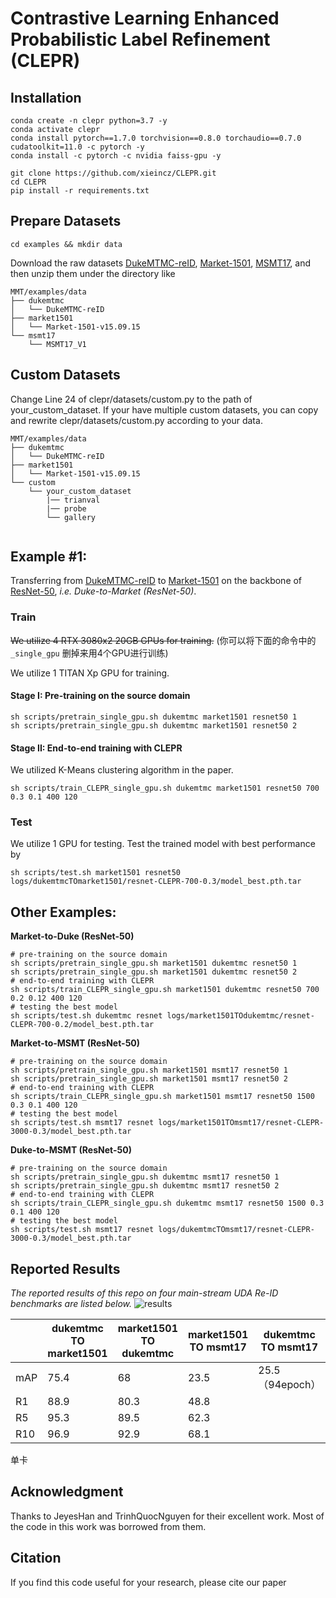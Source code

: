 # Contrastive Learning Enhanced Probabilistic Label Refinement (CLEPR)

## Installation

```shell
conda create -n clepr python=3.7 -y
conda activate clepr
conda install pytorch==1.7.0 torchvision==0.8.0 torchaudio==0.7.0 cudatoolkit=11.0 -c pytorch -y
conda install -c pytorch -c nvidia faiss-gpu -y

git clone https://github.com/xieincz/CLEPR.git
cd CLEPR
pip install -r requirements.txt
```

## Prepare Datasets

```shell
cd examples && mkdir data
```
Download the raw datasets [DukeMTMC-reID](https://arxiv.org/abs/1609.01775), [Market-1501](https://www.cv-foundation.org/openaccess/content_iccv_2015/papers/Zheng_Scalable_Person_Re-Identification_ICCV_2015_paper.pdf), [MSMT17](https://arxiv.org/abs/1711.08565),
and then unzip them under the directory like
```
MMT/examples/data
├── dukemtmc
│   └── DukeMTMC-reID
├── market1501
│   └── Market-1501-v15.09.15
└── msmt17
    └── MSMT17_V1
```

## Custom Datasets
Change Line 24 of clepr/datasets/custom.py to the path of your_custom_dataset. If your have multiple custom datasets, you can copy and rewrite clepr/datasets/custom.py according to your data.
```
MMT/examples/data
├── dukemtmc
│   └── DukeMTMC-reID
├── market1501
│   └── Market-1501-v15.09.15
└── custom
    └── your_custom_dataset
        |── trianval
        |── probe
        └── gallery
    
```

## Example #1:

Transferring from [DukeMTMC-reID](https://arxiv.org/abs/1609.01775) to [Market-1501](https://www.cv-foundation.org/openaccess/content_iccv_2015/papers/Zheng_Scalable_Person_Re-Identification_ICCV_2015_paper.pdf) on the backbone of [ResNet-50](https://arxiv.org/abs/1512.03385), *i.e. Duke-to-Market (ResNet-50)*.

### Train
~~We utilize 4 RTX 3080x2 20GB GPUs for training.~~ (你可以将下面的命令中的 `_single_gpu` 删掉来用4个GPU进行训练)



We utilize 1 TITAN Xp GPU for training.



#### Stage I: Pre-training on the source domain

```shell
sh scripts/pretrain_single_gpu.sh dukemtmc market1501 resnet50 1
sh scripts/pretrain_single_gpu.sh dukemtmc market1501 resnet50 2
```

#### Stage II: End-to-end training with CLEPR
We utilized K-Means clustering algorithm in the paper.

```shell
sh scripts/train_CLEPR_single_gpu.sh dukemtmc market1501 resnet50 700 0.3 0.1 400 120
```

### Test
We utilize 1 GPU for testing.
Test the trained model with best performance by
```shell
sh scripts/test.sh market1501 resnet50 logs/dukemtmcTOmarket1501/resnet-CLEPR-700-0.3/model_best.pth.tar
```



## Other Examples:
**Market-to-Duke (ResNet-50)**
```shell
# pre-training on the source domain
sh scripts/pretrain_single_gpu.sh market1501 dukemtmc resnet50 1
sh scripts/pretrain_single_gpu.sh market1501 dukemtmc resnet50 2
# end-to-end training with CLEPR
sh scripts/train_CLEPR_single_gpu.sh market1501 dukemtmc resnet50 700 0.2 0.12 400 120
# testing the best model
sh scripts/test.sh dukemtmc resnet logs/market1501TOdukemtmc/resnet-CLEPR-700-0.2/model_best.pth.tar
```
**Market-to-MSMT (ResNet-50)**
```shell
# pre-training on the source domain
sh scripts/pretrain_single_gpu.sh market1501 msmt17 resnet50 1
sh scripts/pretrain_single_gpu.sh market1501 msmt17 resnet50 2
# end-to-end training with CLEPR
sh scripts/train_CLEPR_single_gpu.sh market1501 msmt17 resnet50 1500 0.3 0.1 400 120
# testing the best model
sh scripts/test.sh msmt17 resnet logs/market1501TOmsmt17/resnet-CLEPR-3000-0.3/model_best.pth.tar
```
**Duke-to-MSMT (ResNet-50)**
```shell
# pre-training on the source domain
sh scripts/pretrain_single_gpu.sh dukemtmc msmt17 resnet50 1
sh scripts/pretrain_single_gpu.sh dukemtmc msmt17 resnet50 2
# end-to-end training with CLEPR
sh scripts/train_CLEPR_single_gpu.sh dukemtmc msmt17 resnet50 1500 0.3 0.1 400 120
# testing the best model
sh scripts/test.sh msmt17 resnet logs/dukemtmcTOmsmt17/resnet-CLEPR-3000-0.3/model_best.pth.tar
```



## Reported Results
*The reported results of this repo on four main-stream UDA Re-ID benchmarks are listed below.*
![results](figs/results.PNG)



|      | dukemtmc TO market1501 | market1501 TO dukemtmc | market1501 TO msmt17 | dukemtmc TO msmt17 |
| ---- | ---------------------- | ---------------------- | -------------------- | ------------------ |
| mAP  | 75.4                   | 68                     | 23.5                 | 25.5（94epoch）    |
| R1   | 88.9                   | 80.3                   | 48.8                 |                    |
| R5   | 95.3                   | 89.5                   | 62.3                 |                    |
| R10  | 96.9                   | 92.9                   | 68.1                 |                    |

单卡



## Acknowledgment

Thanks to JeyesHan and TrinhQuocNguyen for their excellent work. Most of the code in this work was borrowed from them.



## Citation

If you find this code useful for your research, please cite our paper
```

```
